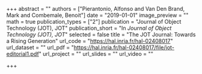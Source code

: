 +++
abstract = ""
authors = ["Pierantonio, Alfonso and Van Den Brand, Mark and Combemale, Benoit"]
date = "2019-01-01"
image_preview = ""
math = true
publication_types = ["2"]
publication = "Journal of Object Technology (JOT), JOT"
publication_short = "In *Journal of Object Technology (JOT), JOT*"
selected = false
title = "The JOT Journal: Towards a Rising Generation"
url_code = "https://hal.inria.fr/hal-02408017"
url_dataset = ""
url_pdf = "https://hal.inria.fr/hal-02408017/file/jot-editorial1.pdf"
url_project = ""
url_slides = ""
url_video = ""

+++

